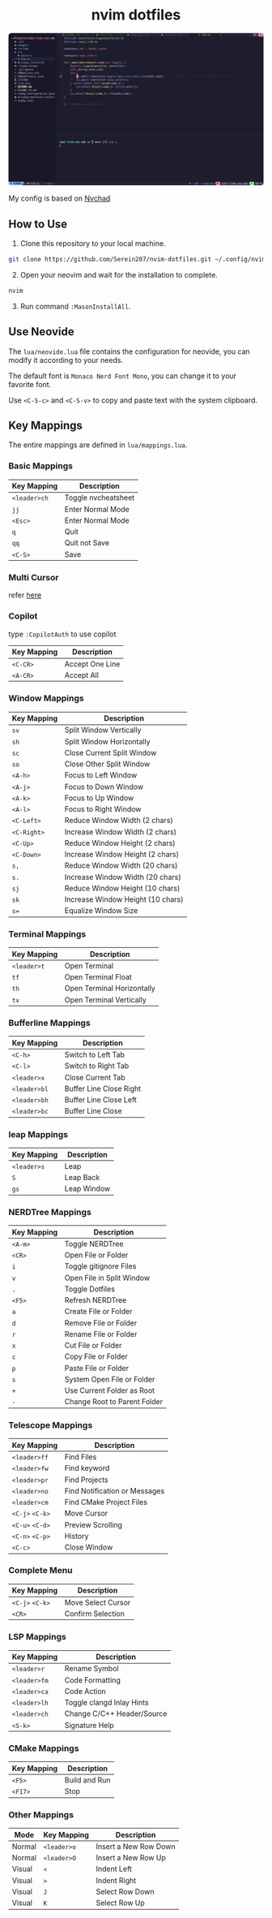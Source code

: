 <h1 align="center">nvim dotfiles</h1>

<div align="center"><img src = "images/image.png"></div>

My config is based on [Nvchad](https://nvchad.com)

## How to Use

1. Clone this repository to your local machine.

```bash
git clone https://github.com/Serein207/nvim-dotfiles.git ~/.config/nvim
```

2. Open your neovim and wait for the installation to complete.

```bash
nvim
```

3. Run command `:MasonInstallAll`.

## Use Neovide

The `lua/neovide.lua` file contains the configuration for neovide, you can modify it according to your needs.

The default font is `Monaco Nerd Font Mono`, you can change it to your favorite font.

Use `<C-S-c>` and `<C-S-v>` to copy and paste text with the system clipboard.

## Key Mappings

The entire mappings are defined in `lua/mappings.lua`.

### Basic Mappings

| Key Mapping  | Description         |
| ------------ | ------------------- |
| `<leader>ch` | Toggle nvcheatsheet |
| `jj`         | Enter Normal Mode   |
| `<Esc>`      | Enter Normal Mode   |
| `q`          | Quit                |
| `qq`         | Quit not Save       |
| `<C-S>`      | Save                |

### Multi Cursor

refer [here](https://github.com/mg979/vim-visual-multi)

### Copilot

type `:CopilotAuth` to use copilot

| Key Mapping | Description     |
| ----------- | --------------- |
| `<C-CR>`    | Accept One Line |
| `<A-CR>`    | Accept All      |

### Window Mappings

| Key Mapping | Description                       |
| ----------- | --------------------------------- |
| `sv`        | Split Window Vertically           |
| `sh`        | Split Window Horizontally         |
| `sc`        | Close Current Split Window        |
| `so`        | Close Other Split Window          |
| `<A-h>`     | Focus to Left Window              |
| `<A-j>`     | Focus to Down Window              |
| `<A-k>`     | Focus to Up Window                |
| `<A-l>`     | Focus to Right Window             |
| `<C-Left>`  | Reduce Window Width (2 chars)     |
| `<C-Right>` | Increase Window Width (2 chars)   |
| `<C-Up>`    | Reduce Window Height (2 chars)    |
| `<C-Down>`  | Increase Window Height (2 chars)  |
| `s,`        | Reduce Window Width (20 chars)    |
| `s.`        | Increase Window Width (20 chars)  |
| `sj`        | Reduce Window Height (10 chars)   |
| `sk`        | Increase Window Height (10 chars) |
| `s=`        | Equalize Window Size              |

### Terminal Mappings

| Key Mapping | Description                |
| ----------- | -------------------------- |
| `<leader>t` | Open Terminal              |
| `tf`        | Open Terminal Float        |
| `th`        | Open Terminal Horizontally |
| `tv`        | Open Terminal Vertically   |

### Bufferline Mappings

| Key Mapping  | Description             |
| ------------ | ----------------------- |
| `<C-h>`      | Switch to Left Tab      |
| `<C-l>`      | Switch to Right Tab     |
| `<leader>x`  | Close Current Tab       |
| `<leader>bl` | Buffer Line Close Right |
| `<leader>bh` | Buffer Line Close Left  |
| `<leader>bc` | Buffer Line Close       |

### leap Mappings

| Key Mapping | Description |
| ----------- | ----------- |
| `<leader>s` | Leap        |
| `S`         | Leap Back   |
| `gs`        | Leap Window |

### NERDTree Mappings

| Key Mapping | Description                  |
| ----------- | ---------------------------- |
| `<A-m>`     | Toggle NERDTree              |
| `<CR>`      | Open File or Folder          |
| `i`         | Toggle gitignore Files       |
| `v`         | Open File in Split Window    |
| `.`         | Toggle Dotfiles              |
| `<F5>`      | Refresh NERDTree             |
| `a`         | Create File or Folder        |
| `d`         | Remove File or Folder        |
| `r`         | Rename File or Folder        |
| `x`         | Cut File or Folder           |
| `c`         | Copy File or Folder          |
| `p`         | Paste File or Folder         |
| `s`         | System Open File or Folder   |
| `+`         | Use Current Folder as Root   |
| `-`         | Change Root to Parent Folder |

### Telescope Mappings

| Key Mapping     | Description                   |
| --------------- | ----------------------------- |
| `<leader>ff`    | Find Files                    |
| `<leader>fw`    | Find keyword                  |
| `<leader>pr`    | Find Projects                 |
| `<leader>no`    | Find Notification or Messages |
| `<leader>cm`    | Find CMake Project Files      |
| `<C-j>` `<C-k>` | Move Cursor                   |
| `<C-u>` `<C-d>` | Preview Scrolling             |
| `<C-n>` `<C-p>` | History                       |
| `<C-c>`         | Close Window                  |

### Complete Menu

| Key Mapping     | Description        |
| --------------- | ------------------ |
| `<C-j>` `<C-k>` | Move Select Cursor |
| `<CR>`          | Confirm Selection  |

### LSP Mappings

| Key Mapping  | Description                |
| ------------ | -------------------------- |
| `<leader>r`  | Rename Symbol              |
| `<leader>fm` | Code Formatting            |
| `<leader>ca` | Code Action                |
| `<leader>lh` | Toggle clangd Inlay Hints  |
| `<leader>ch` | Change C/C++ Header/Source |
| `<S-k>`      | Signature Help             |

### CMake Mappings

| Key Mapping | Description   |
| ----------- | ------------- |
| `<F5>`      | Build and Run |
| `<F17>`     | Stop          |

### Other Mappings

| Mode   | Key Mapping | Description           |
| ------ | ----------- | --------------------- |
| Normal | `<leader>o` | Insert a New Row Down |
| Normal | `<leader>O` | Insert a New Row Up   |
| Visual | `<`         | Indent Left           |
| Visual | `>`         | Indent Right          |
| Visual | `J`         | Select Row Down       |
| Visual | `K`         | Select Row Up         |
